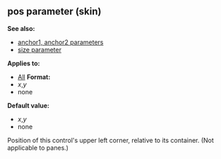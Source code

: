 ## pos parameter (skin)
**See also:**
*   [anchor1, anchor2 parameters](/ref/%7Bskin%7D/param/anchor.md) 
*   [size parameter](/ref/%7Bskin%7D/param/size.md) 
<!-- -->
**Applies to:**
*   [All](/ref/%7Bskin%7D/control.md) <!-- -->
**Format:**
*   *x*,*y*
*   none
<!-- -->
**Default value:**
*   *x*,*y*
*   none


Position of this control\'s upper left corner, relative to its
container. (Not applicable to panes.)